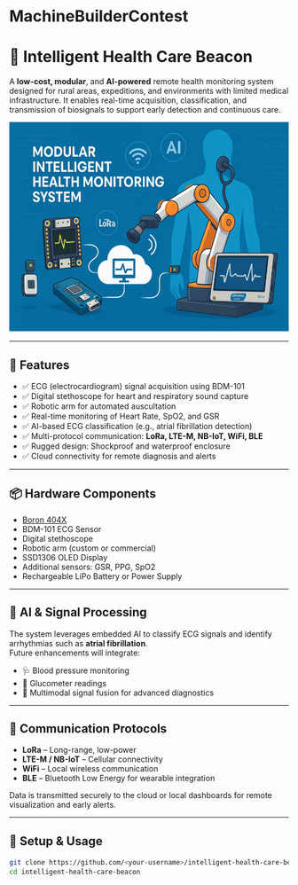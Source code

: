 # MachineBuilderContest

# 🏥 Intelligent Health Care Beacon

A **low-cost, modular**, and **AI-powered** remote health monitoring system designed for rural areas, expeditions, and environments with limited medical infrastructure. It enables real-time acquisition, classification, and transmission of biosignals to support early detection and continuous care.


![Main Unit](Images/_IcGBPB1u3v.blob.png)


---

## 🚀 Features

- ✅ ECG (electrocardiogram) signal acquisition using BDM-101  
- ✅ Digital stethoscope for heart and respiratory sound capture  
- ✅ Robotic arm for automated auscultation  
- ✅ Real-time monitoring of Heart Rate, SpO2, and GSR  
- ✅ AI-based ECG classification (e.g., atrial fibrillation detection)  
- ✅ Multi-protocol communication: **LoRa, LTE-M, NB-IoT, WiFi, BLE**  
- ✅ Rugged design: Shockproof and waterproof enclosure  
- ✅ Cloud connectivity for remote diagnosis and alerts  

---

## 📦 Hardware Components

- [Boron 404X](https://docs.particle.io/boron/)
- BDM-101 ECG Sensor  
- Digital stethoscope  
- Robotic arm (custom or commercial)  
- SSD1306 OLED Display  
- Additional sensors: GSR, PPG, SpO2  
- Rechargeable LiPo Battery or Power Supply  

---

## 🧠 AI & Signal Processing

The system leverages embedded AI to classify ECG signals and identify arrhythmias such as **atrial fibrillation**.  
Future enhancements will integrate:

- 🩺 Blood pressure monitoring  
- 🧪 Glucometer readings  
- 🧬 Multimodal signal fusion for advanced diagnostics  

---

## 📡 Communication Protocols

- **LoRa** – Long-range, low-power  
- **LTE-M / NB-IoT** – Cellular connectivity  
- **WiFi** – Local wireless communication  
- **BLE** – Bluetooth Low Energy for wearable integration  

Data is transmitted securely to the cloud or local dashboards for remote visualization and early alerts.

---

## 🔧 Setup & Usage

```bash
git clone https://github.com/<your-username>/intelligent-health-care-beacon.git
cd intelligent-health-care-beacon

